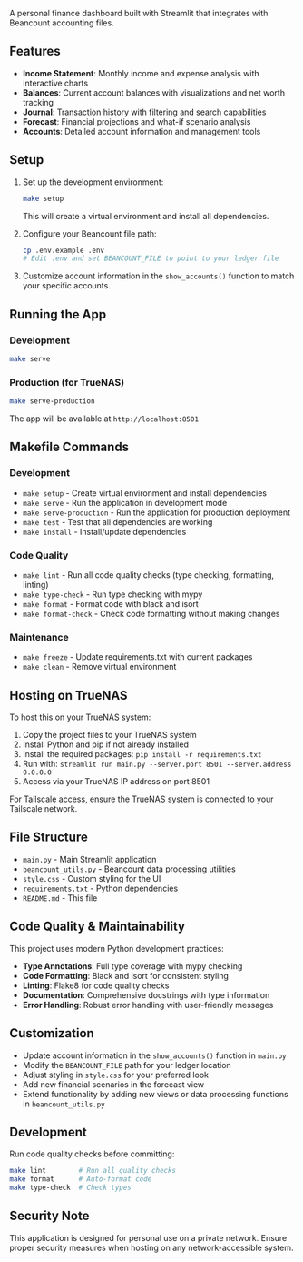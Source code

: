 A personal finance dashboard built with Streamlit that integrates with Beancount accounting files.

## Features

- **Income Statement**: Monthly income and expense analysis with interactive charts
- **Balances**: Current account balances with visualizations and net worth tracking
- **Journal**: Transaction history with filtering and search capabilities
- **Forecast**: Financial projections and what-if scenario analysis
- **Accounts**: Detailed account information and management tools

## Setup

1. Set up the development environment:
   ```bash
   make setup
   ```
   This will create a virtual environment and install all dependencies.

2. Configure your Beancount file path:
   ```bash
   cp .env.example .env
   # Edit .env and set BEANCOUNT_FILE to point to your ledger file
   ```

3. Customize account information in the `show_accounts()` function to match your specific accounts.

## Running the App

### Development
```bash
make serve
```

### Production (for TrueNAS)
```bash
make serve-production
```

The app will be available at `http://localhost:8501`

## Makefile Commands

### Development
- `make setup` - Create virtual environment and install dependencies
- `make serve` - Run the application in development mode
- `make serve-production` - Run the application for production deployment
- `make test` - Test that all dependencies are working
- `make install` - Install/update dependencies

### Code Quality
- `make lint` - Run all code quality checks (type checking, formatting, linting)
- `make type-check` - Run type checking with mypy
- `make format` - Format code with black and isort
- `make format-check` - Check code formatting without making changes

### Maintenance
- `make freeze` - Update requirements.txt with current packages
- `make clean` - Remove virtual environment

## Hosting on TrueNAS

To host this on your TrueNAS system:

1. Copy the project files to your TrueNAS system
2. Install Python and pip if not already installed
3. Install the required packages: `pip install -r requirements.txt`
4. Run with: `streamlit run main.py --server.port 8501 --server.address 0.0.0.0`
5. Access via your TrueNAS IP address on port 8501

For Tailscale access, ensure the TrueNAS system is connected to your Tailscale network.

## File Structure

- `main.py` - Main Streamlit application
- `beancount_utils.py` - Beancount data processing utilities
- `style.css` - Custom styling for the UI
- `requirements.txt` - Python dependencies
- `README.md` - This file

## Code Quality & Maintainability

This project uses modern Python development practices:

- **Type Annotations**: Full type coverage with mypy checking
- **Code Formatting**: Black and isort for consistent styling
- **Linting**: Flake8 for code quality checks
- **Documentation**: Comprehensive docstrings with type information
- **Error Handling**: Robust error handling with user-friendly messages

## Customization

- Update account information in the `show_accounts()` function in `main.py`
- Modify the `BEANCOUNT_FILE` path for your ledger location
- Adjust styling in `style.css` for your preferred look
- Add new financial scenarios in the forecast view
- Extend functionality by adding new views or data processing functions in `beancount_utils.py`

## Development

Run code quality checks before committing:
```bash
make lint        # Run all quality checks
make format      # Auto-format code
make type-check  # Check types
```

## Security Note

This application is designed for personal use on a private network. Ensure proper security measures when hosting on any network-accessible system.
